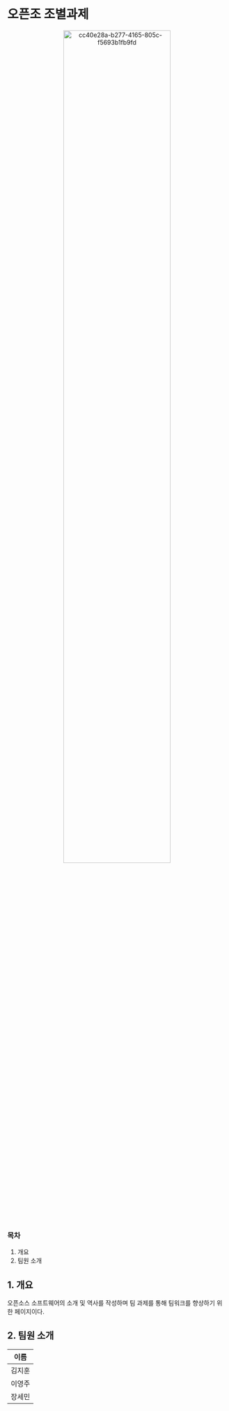 # 오픈조 조별과제
<div align="center">
    <img src="https://github.com/user-attachments/assets/3c89494a-bab7-4e44-9096-6401d7a92d37" alt="cc40e28a-b277-4165-805c-f5693b1fb9fd" width="70%">
</div>

### 목차
1. 개요
2. 팀원 소개

## 1. 개요
오픈소스 소프트웨어의 소개 및 역사를 작성하며 팀 과제를 통해 팀워크를 향상하기 위한 페이지이다.

## 2. 팀원 소개

<div align="center">

| 이름     | 
|:--------:|
| 김지훈   | 
| 이영주   |
| 장세민   |
